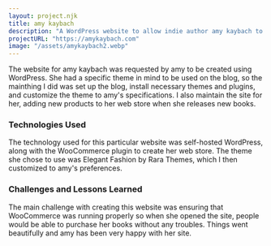 ```yaml
---
layout: project.njk
title: amy kaybach
description: "A WordPress website to allow indie author amy kaybach to market and sell her rockstar romance novels. Website also includes a blog."
projectURL: "https://amykaybach.com"
image: "/assets/amykaybach2.webp"
---
```


The website for amy kaybach was requested by amy to be created using WordPress. She had a specific theme in mind to be used on the blog, so the mainthing I did was set up the blog, install necessary themes and plugins, and customize the theme to amy's specifications. I also maintain the site for her, adding new products to her  web store when she releases new books.

### Technologies Used
The technology used for this particular website was self-hosted WordPress, along with the WooCommerce plugin to create her web store. The theme she chose to use was Elegant Fashion by Rara Themes, which I then customized to amy's preferences.

### Challenges and Lessons Learned
The main challenge with creating this website was ensuring that WooCommerce was running properly so when she opened the site, people would be able to purchase her books without any troubles. Things went beautifully and amy has been very happy with her site.